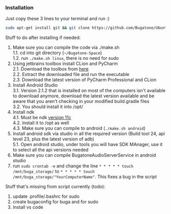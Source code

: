 ### Installation
Just copy these 3 lines to your terminal and run :)
```bash
sudo apt-get install git && git clone https://github.com/Bugatone/Ubuntu-Setup-Scripts.git setup-scripts && cd setup-scripts && sudo ./install.sh
```

Stuff to do after installing if needed:  
1. Make sure you can compile the code via ./make.sh  
1.1. cd into git directory (`~/Bugatone-Space`)  
1.2. run `./make.sh linux`, there is no need for sudo  
2. Using jetbrains toolbox install CLion and PyCharm  
2.1. Download the toolbox from [here](https://www.jetbrains.com/toolbox/app/)  
2.2. Extract the downloaded file and run the executable  
2.3. Download the latest version of PyCharm Professional and CLion  
3. Install Android Studio  
3.1. Version 2.1.2 that is installed on most of the computers isn't available to download anymore, download the latest version available and be aware that you aren't checking in your modified build.gradle files  
3.2. You should install it into /opt/  
4. Install ndk  
4.1. Must be ndk [version 11c](https://developer.android.com/ndk/downloads/older_releases.html)  
4.2. Install it to /opt as well  
4.3. Make sure you can compile to android (`./make.sh android`)  
5. Install android sdk via studio in all the required version (Build tool 24, api level 23, plus the latest version of adb)  
5.1. Open android studio, under tools you will have SDK MAnager, use it to select all the api versions needed
6. Make sure you can compile BugatoneAudioServerService in android studio  
7. run `sudo crontab -e` and change the line `* * * * * touch /mnt/buga_storage/` to `* * * * * touch /mnt/buga_storage/"YourComputerName"`. This fixes a bug in the script

Stuff that's missing from script currently (todo):
1. update .profile/.bashrc for sudo 
2. create bugaconfig for buga and for sudo
3. Install vs code
